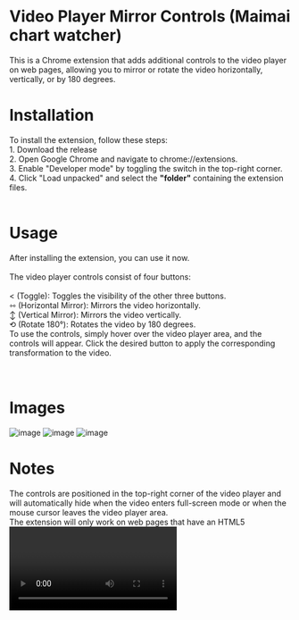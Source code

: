 <h1>Video Player Mirror Controls (Maimai chart watcher)</h1>
This is a Chrome extension that adds additional controls to the video player on web pages, allowing you to mirror or rotate the video horizontally, vertically, or by 180 degrees.
<br>
<h1>Installation</h1>
To install the extension, follow these steps:
<br>
1. Download the release<br>
2. Open Google Chrome and navigate to chrome://extensions.<br>
3. Enable "Developer mode" by toggling the switch in the top-right corner.<br>
4. Click "Load unpacked" and select the <b>"folder"</b> containing the extension files.<br>
<br>
<h1>Usage</h1>
After installing the extension, you can use it now.<br>
<br>
The video player controls consist of four buttons:<br>
<br>
< (Toggle): Toggles the visibility of the other three buttons.<br>
⇿ (Horizontal Mirror): Mirrors the video horizontally.<br>
↕ (Vertical Mirror): Mirrors the video vertically.<br>
⟲ (Rotate 180°): Rotates the video by 180 degrees.<br>
To use the controls, simply hover over the video player area, and the controls will appear. Click the desired button to apply the corresponding transformation to the video.<br>
<br>
<br>
<h1>Images</h1>

![image](https://github.com/SouirTommer/maimaiWatcher/assets/31412017/e560eb80-f7ef-4327-925e-d743ad14aef3)
![image](https://github.com/SouirTommer/maimaiWatcher/assets/31412017/df94c829-90cc-44a4-903a-9645e6cf7ccb)
![image](https://github.com/SouirTommer/maimaiWatcher/assets/31412017/442a45ae-46f1-4db9-9230-edbe3c89a5fd)
  
<h1>Notes</h1>
The controls are positioned in the top-right corner of the video player and will automatically hide when the video enters full-screen mode or when the mouse cursor leaves the video player area.<br>
The extension will only work on web pages that have an HTML5 <video> element.<br>
The extension does not persist the video transformations across page reloads or navigations.

